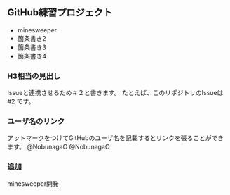 ## GitHub練習プロジェクト

- minesweeper
- 箇条書き2
- 箇条書き3
- 箇条書き4

### H3相当の見出し

Issueと連携させるため＃２と書きます。
たとえば、このリポジトリのIssueは #2 です。

### ユーザ名のリンク

アットマークをつけてGitHubのユーザ名を記載するとリンクを張ることができます。
@NobunagaO
@NobunagaO

### 追加

minesweeper開発
